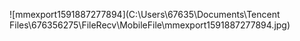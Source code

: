 ![mmexport1591887277894](C:\Users\67635\Documents\Tencent Files\676356275\FileRecv\MobileFile\mmexport1591887277894.jpg)